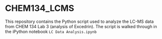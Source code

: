 # CHEM134_LCMS

This repository contains the Python script used to analyze the LC-MS data from CHEM 134 Lab 3 (analysis of Excedrin). The script is walked through in the iPython notebook `LC Data Analysis.ipynb`